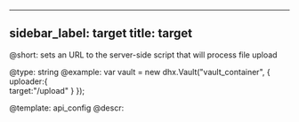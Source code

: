 
---
sidebar_label: target
title: target
---          

@short: sets an URL to the server-side script that will process file upload
	
@type: string
@example:
var vault = new dhx.Vault("vault_container", { 
    uploader:{	
    	target:"/upload"
    }
});


@template:	api_config
@descr:


